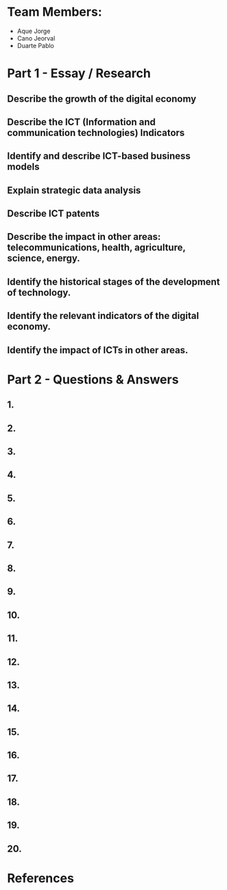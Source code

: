 # Team Members:
* Aque Jorge
* Cano Jeorval
* Duarte Pablo

# Part 1 - Essay / Research

## Describe the growth of the digital economy


## Describe the ICT (Information and communication technologies) Indicators


## Identify and describe ICT-based business models


## Explain strategic data analysis


## Describe ICT patents


## Describe the impact in other areas: telecommunications, health, agriculture, science, energy.


## Identify the historical stages of the development of technology.


## Identify the relevant indicators of the digital economy.


## Identify the impact of ICTs in other areas.


# Part 2 - Questions & Answers

## 1.


## 2. 


## 3.


## 4.


## 5.


## 6.


## 7.


## 8.


## 9.


## 10.


## 11.


## 12. 


## 13.


## 14.


## 15.


## 16.


## 17.


## 18.


## 19.


## 20.



# References
